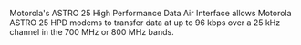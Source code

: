 Motorola's ASTRO 25 High Performance Data Air Interface allows Motorola ASTRO 25 HPD modems to transfer data at up to 96 kbps over a 25 kHz channel in the 700 MHz or 800 MHz bands.